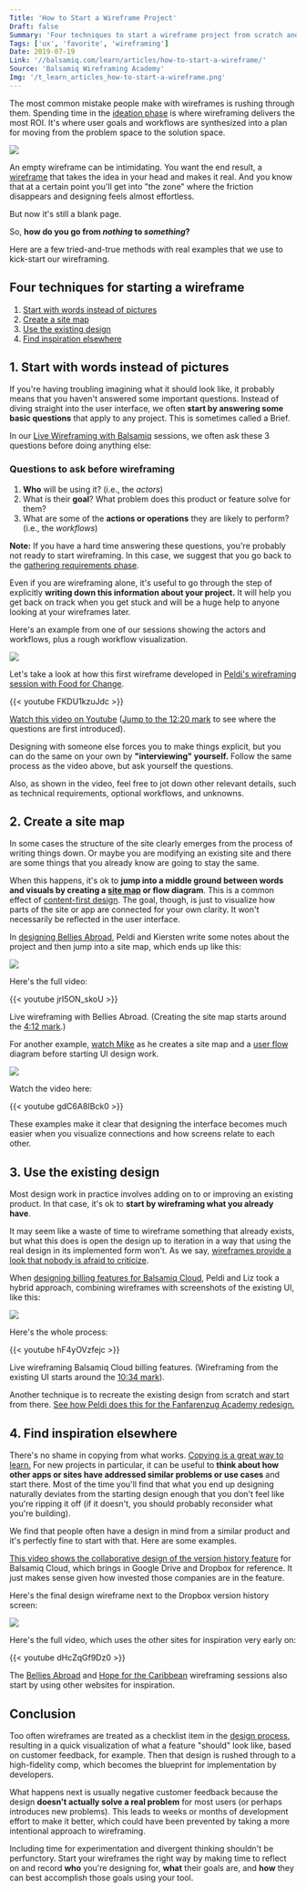 ```yaml
---
Title: 'How to Start a Wireframe Project'
Draft: false
Summary: 'Four techniques to start a wireframe project from scratch and ensure that you dedicate enough time to the ideation phase, where the success of your product begins.'
Tags: ['ux', 'favorite', 'wireframing']
Date: 2019-07-19
Link: '//balsamiq.com/learn/articles/how-to-start-a-wireframe/'
Source: 'Balsamiq Wireframing Academy'
Img: '/t_learn_articles_how-to-start-a-wireframe.png'
---
```



The most common mistake people make with wireframes is rushing through them. Spending time in the [ideation phase](https://balsamiq.com/learn/articles/wireframing-phases-ideation-validation/#the-ideation-phase) is where wireframing delivers the most ROI. It's where user goals and workflows are synthesized into a plan for moving from the problem space to the solution space.

![](/blank-wireframe.png)

An empty wireframe can be intimidating. You want the end result, a [wireframe](https://balsamiq.com/learn/articles/what-are-wireframes/) that takes the idea in your head and makes it real. And you know that at a certain point you'll get into "the zone" where the friction disappears and designing feels almost effortless.

But now it's still a blank page.

So, **how do you go from _nothing_ to _something_?**

Here are a few tried-and-true methods with real examples that we use to kick-start our wireframing.

Four techniques for starting a wireframe
----------------------------------------

1.  [Start with words instead of pictures](#1-start-with-words-instead-of-pictures)
2.  [Create a site map](#2-create-a-site-map)
3.  [Use the existing design](#3-use-the-existing-design)
4.  [Find inspiration elsewhere](#4-find-inspiration-elsewhere)


1\. Start with words instead of pictures
----------------------------------------

If you're having troubling imagining what it should look like, it probably means that you haven't answered some important questions. Instead of diving straight into the user interface, we often **start by answering some basic questions** that apply to any project. This is sometimes called a Brief.

In our [Live Wireframing with Balsamiq](https://balsamiq.com/learn/videos/live-wireframing/) sessions, we often ask these 3 questions before doing anything else:

### Questions to ask before wireframing

1.  **Who** will be using it? (i.e., the _actors_)
2.  What is their **goal**? What problem does this product or feature solve for them?
3.  What are some of the **actions or operations** they are likely to perform? (i.e., the _workflows_)

**Note:** If you have a hard time answering these questions, you're probably not ready to start wireframing. In this case, we suggest that you go back to the [gathering requirements phase](https://balsamiq.com/learn/courses/intro-to-ui-design/creating-software-guide/#step-1-gather-requirements).

Even if you are wireframing alone, it's useful to go through the step of explicitly **writing down this information about your project.** It will help you get back on track when you get stuck and will be a huge help to anyone looking at your wireframes later.

Here's an example from one of our sessions showing the actors and workflows, plus a rough workflow visualization.

![](/text-and-user-flow-crop.png)

Let's take a look at how this first wireframe developed in [Peldi's wireframing session with Food for Change](https://balsamiq.com/learn/videos/live-wireframing/nonprofits/food-for-change/).

{{< youtube FKDU1kzuJdc >}}

[Watch this video on Youtube](https://www.youtube.com/watch?v=FKDU1kzuJdc) ([Jump to the 12:20 mark](https://youtu.be/FKDU1kzuJdc?t=740) to see where the questions are first introduced).

Designing with someone else forces you to make things explicit, but you can do the same on your own by **"interviewing" yourself.** Follow the same process as the video above, but ask yourself the questions.

Also, as shown in the video, feel free to jot down other relevant details, such as technical requirements, optional workflows, and unknowns.


2\. Create a site map
---------------------

In some cases the structure of the site clearly emerges from the process of writing things down. Or maybe you are modifying an existing site and there are some things that you already know are going to stay the same.

When this happens, it's ok to **jump into a middle ground between words and visuals by creating a [site map](https://balsamiq.com/learn/courses/how-to-design-navigation/information-architecture-sitemaps/) or flow diagram**. This is a common effect of [content-first design](https://balsamiq.com/learn/articles/content-first-design/). The goal, though, is just to visualize how parts of the site or app are connected for your own clarity. It won't necessarily be reflected in the user interface.

In [designing Bellies Abroad](https://balsamiq.com/learn/videos/live-wireframing/nonprofits/bellies-abroad/), Peldi and Kiersten write some notes about the project and then jump into a site map, which ends up like this:

![](/site-map.png)

Here's the full video:

{{< youtube jrI5ON_skoU >}}

Live wireframing with Bellies Abroad. (Creating the site map starts around the [4:12 mark](https://youtu.be/jrI5ON_skoU?t=252).)

For another example, [watch Mike](https://balsamiq.com/learn/videos/live-wireframing/features/cloud-search/) as he creates a site map and a [user flow](https://balsamiq.com/learn/articles/wireflows/) diagram before starting UI design work.

![](/site-map-and-user-flow.png)

Watch the video here:

{{< youtube gdC6A8IBck0 >}}

These examples make it clear that designing the interface becomes much easier when you visualize connections and how screens relate to each other.


3\. Use the existing design
---------------------------

Most design work in practice involves adding on to or improving an existing product. In that case, it's ok to **start by wireframing what you already have**.

It may seem like a waste of time to wireframe something that already exists, but what this does is open the design up to iteration in a way that using the real design in its implemented form won't. As we say, [wireframes provide a look that nobody is afraid to criticize](https://balsamiq.com/learn/articles/what-are-wireframes/#why-do-wireframes-look-the-way-they-do).

When [designing billing features for Balsamiq Cloud](https://balsamiq.com/learn/videos/live-wireframing/features/cloud-billing/), Peldi and Liz took a hybrid approach, combining wireframes with screenshots of the existing UI, like this:

![](/existing-design.png)

Here's the whole process:

{{< youtube hF4yOVzfejc >}}

Live wireframing Balsamiq Cloud billing features. (Wireframing from the existing UI starts around the [10:34 mark](https://youtu.be/hF4yOVzfejc?t=634)).

Another technique is to recreate the existing design from scratch and start from there. [See how Peldi does this for the Fanfarenzug Academy redesign.](https://balsamiq.com/learn/videos/live-wireframing/nonprofits/fanfarenzug-academy/)


4\. Find inspiration elsewhere
------------------------------

There's no shame in copying from what works. [Copying is a great way to learn.](https://balsamiq.com/learn/articles/copying-to-learn/) For new projects in particular, it can be useful to **think about how other apps or sites have addressed similar problems or use cases** and start there. Most of the time you'll find that what you end up designing naturally deviates from the starting design enough that you don't feel like you're ripping it off (if it doesn't, you should probably reconsider what you're building).

We find that people often have a design in mind from a similar product and it's perfectly fine to start with that. Here are some examples.

[This video shows the collaborative design of the version history feature](https://balsamiq.com/learn/videos/live-wireframing/features/project-version-history/) for Balsamiq Cloud, which brings in Google Drive and Dropbox for reference. It just makes sense given how invested those companies are in the feature.

Here's the final design wireframe next to the Dropbox version history screen:

![](/project-history2.png)

Here's the full video, which uses the other sites for inspiration very early on:

{{< youtube dHcZqGf9Dz0 >}}

The [Bellies Abroad](https://balsamiq.com/learn/videos/live-wireframing/nonprofits/bellies-abroad/) and [Hope for the Caribbean](https://balsamiq.com/learn/videos/live-wireframing/nonprofits/hope-for-the-caribbean/) wireframing sessions also start by using other websites for inspiration.


Conclusion
----------

Too often wireframes are treated as a checklist item in the [design process](https://balsamiq.com/learn/courses/intro-to-ux-design/), resulting in a quick visualization of what a feature "should" look like, based on customer feedback, for example. Then that design is rushed through to a high-fidelity comp, which becomes the blueprint for implementation by developers.

What happens next is usually negative customer feedback because the design **doesn't actually solve a real problem** for most users (or perhaps introduces new problems). This leads to weeks or months of development effort to make it better, which could have been prevented by taking a more intentional approach to wireframing.

Including time for experimentation and divergent thinking shouldn't be perfunctory. Start your wireframes the right way by making time to reflect on and record **who** you're designing for, **what** their goals are, and **how** they can best accomplish those goals using your tool.
